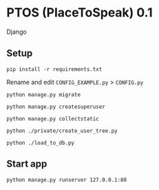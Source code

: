 # PTOS (PlaceToSpeak) 0.1
Django 
## Setup
`pip install -r requirements.txt`

Rename and edit `CONFIG_EXAMPLE.py` > `CONFIG.py`

`python manage.py migrate`

`python manage.py createsuperuser`

`python manage.py collectstatic`

`python ./private/create_user_tree.py`

`python ./load_to_db.py`
## Start app
`python manage.py runserver 127.0.0.1:80`
